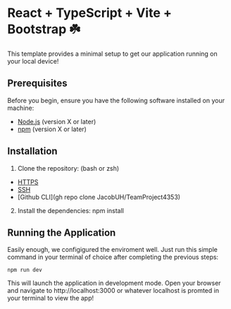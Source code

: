 # React + TypeScript + Vite + Bootstrap ☘️

This template provides a minimal setup to get our application running on your local device!

## Prerequisites

Before you begin, ensure you have the following software installed on your machine:

- [Node.js](https://nodejs.org/) (version X or later)
- [npm](https://www.npmjs.com/) (version X or later)

## Installation

1. Clone the repository:
   (bash or zsh)

- [HTTPS](https://github.com/JacobUH/TeamProject4353.git)
- [SSH](git@github.com:JacobUH/TeamProject4353.git)
- [Github CLI](gh repo clone JacobUH/TeamProject4353)

2. Install the dependencies:
   npm install

## Running the Application

Easily enough, we configigured the enviroment well. Just run this simple command in your terminal of choice after completing the previous steps:

```
npm run dev
```

This will launch the application in development mode. Open your browser and navigate to http://localhost:3000 or whatever localhost is promted in your terminal to view the app!
